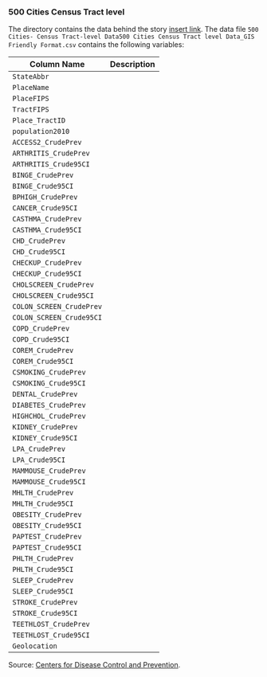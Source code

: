 ### 500 Cities Census Tract level

The directory contains the data behind the story [insert link](http://.com). The data file `500 Cities- Census Tract-level Data500 Cities Census Tract level Data_GIS Friendly Format.csv` contains the following variables:

Column Name | Description
---|---------
`StateAbbr` |
`PlaceName` |
`PlaceFIPS` |
`TractFIPS` |
`Place_TractID` |
`population2010` |
`ACCESS2_CrudePrev` |
`ARTHRITIS_CrudePrev` |
`ARTHRITIS_Crude95CI` |
`BINGE_CrudePrev` |
`BINGE_Crude95CI` |
`BPHIGH_CrudePrev` |
`CANCER_Crude95CI` |
`CASTHMA_CrudePrev` |
`CASTHMA_Crude95CI` |
`CHD_CrudePrev` |
`CHD_Crude95CI` |
`CHECKUP_CrudePrev` |
`CHECKUP_Crude95CI` |
`CHOLSCREEN_CrudePrev` |
`CHOLSCREEN_Crude95CI` |
`COLON_SCREEN_CrudePrev` |
`COLON_SCREEN_Crude95CI` |
`COPD_CrudePrev` |
`COPD_Crude95CI` |
`COREM_CrudePrev` |
`COREM_Crude95CI` |
`CSMOKING_CrudePrev` |
`CSMOKING_Crude95CI` |
`DENTAL_CrudePrev` |
`DIABETES_CrudePrev` |
`HIGHCHOL_CrudePrev` |
`KIDNEY_CrudePrev` |
`KIDNEY_Crude95CI` |
`LPA_CrudePrev` |
`LPA_Crude95CI` |
`MAMMOUSE_CrudePrev` |
`MAMMOUSE_Crude95CI` |
`MHLTH_CrudePrev` |
`MHLTH_Crude95CI` |
`OBESITY_CrudePrev` |
`OBESITY_Crude95CI` |
`PAPTEST_CrudePrev` |
`PAPTEST_Crude95CI` |
`PHLTH_CrudePrev` |
`PHLTH_Crude95CI` |
`SLEEP_CrudePrev` |
`SLEEP_Crude95CI` |
`STROKE_CrudePrev` |
`STROKE_Crude95CI` |
`TEETHLOST_CrudePrev` |
`TEETHLOST_Crude95CI` |
`Geolocation` |

Source: [Centers for Disease Control and Prevention](http://.com/).

